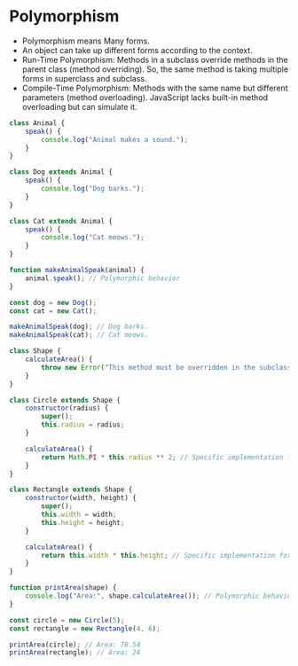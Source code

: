 # Polymorphism

- Polymorphism means Many forms.
- An object can take up different forms according to the context.
- Run-Time Polymorphism: Methods in a subclass override methods in the parent class (method overriding). So, the same method is taking multiple forms in superclass and subclass.
- Compile-Time Polymorphism: Methods with the same name but different parameters (method overloading). JavaScript lacks built-in method overloading but can simulate it.

``` javascript
class Animal {
    speak() {
        console.log("Animal makes a sound.");
    }
}

class Dog extends Animal {
    speak() {
        console.log("Dog barks.");
    }
}

class Cat extends Animal {
    speak() {
        console.log("Cat meows.");
    }
}

function makeAnimalSpeak(animal) {
    animal.speak(); // Polymorphic behavior
}

const dog = new Dog();
const cat = new Cat();

makeAnimalSpeak(dog); // Dog barks.
makeAnimalSpeak(cat); // Cat meows.

```

``` javascript
class Shape {
    calculateArea() {
        throw new Error("This method must be overridden in the subclass.");
    }
}

class Circle extends Shape {
    constructor(radius) {
        super();
        this.radius = radius;
    }

    calculateArea() {
        return Math.PI * this.radius ** 2; // Specific implementation for Circle
    }
}

class Rectangle extends Shape {
    constructor(width, height) {
        super();
        this.width = width;
        this.height = height;
    }

    calculateArea() {
        return this.width * this.height; // Specific implementation for Rectangle
    }
}

function printArea(shape) {
    console.log("Area:", shape.calculateArea()); // Polymorphic behavior
}

const circle = new Circle(5);
const rectangle = new Rectangle(4, 6);

printArea(circle); // Area: 78.54
printArea(rectangle); // Area: 24

```
